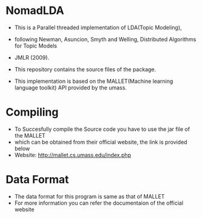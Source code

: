 # NomadLDA

  * This is a Parallel threaded implementation of LDA(Topic Modeling),
  * following Newman, Asuncion, Smyth and Welling, Distributed Algorithms for Topic Models
  * JMLR (2009).
 
  * This repository contains the source files of the package.
  * This implementation is based on the MALLET(Machine learning language toolkit) API provided by the umass.


# Compiling 
  
  * To Succesfully compile the Source code you have to use the jar file of the MALLET 
  * which can be obtained from their official website, the link is provided below
  * Website: http://mallet.cs.umass.edu/index.php
  
# Data Format
  
  * The data format for this program is same as that of MALLET 
  * For more information you can refer the documentaion of the official website 
